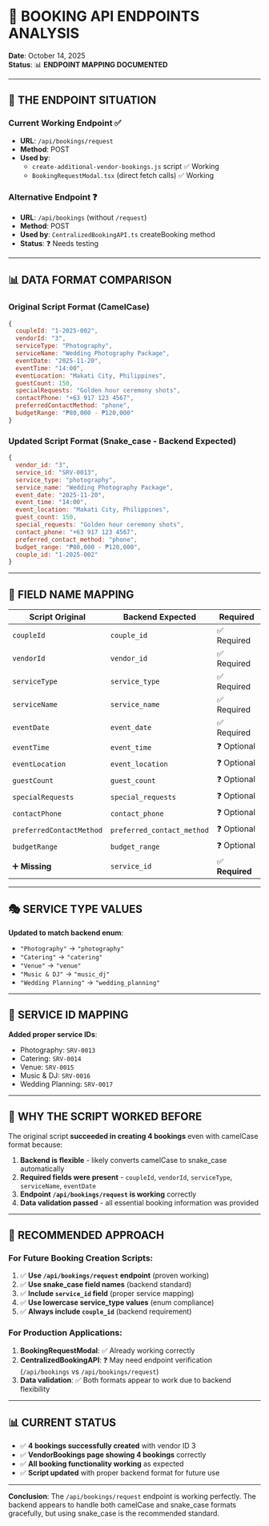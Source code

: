 # 🔧 BOOKING API ENDPOINTS ANALYSIS

**Date**: October 14, 2025  
**Status**: 📊 **ENDPOINT MAPPING DOCUMENTED**

---

## 🎯 **THE ENDPOINT SITUATION**

### **Current Working Endpoint** ✅
- **URL**: `/api/bookings/request`
- **Method**: POST
- **Used by**: 
  - `create-additional-vendor-bookings.js` script ✅ Working
  - `BookingRequestModal.tsx` (direct fetch calls) ✅ Working

### **Alternative Endpoint** ❓
- **URL**: `/api/bookings` (without `/request`)
- **Method**: POST  
- **Used by**: `CentralizedBookingAPI.ts` createBooking method
- **Status**: ❓ Needs testing

---

## 📊 **DATA FORMAT COMPARISON**

### **Original Script Format** (CamelCase)
```javascript
{
  coupleId: "1-2025-002",
  vendorId: "3", 
  serviceType: "Photography",
  serviceName: "Wedding Photography Package",
  eventDate: "2025-11-20",
  eventTime: "14:00",
  eventLocation: "Makati City, Philippines",
  guestCount: 150,
  specialRequests: "Golden hour ceremony shots",
  contactPhone: "+63 917 123 4567",
  preferredContactMethod: "phone",
  budgetRange: "₱80,000 - ₱120,000"
}
```

### **Updated Script Format** (Snake_case - Backend Expected)
```javascript
{
  vendor_id: "3",
  service_id: "SRV-0013", 
  service_type: "photography",
  service_name: "Wedding Photography Package",
  event_date: "2025-11-20",
  event_time: "14:00",
  event_location: "Makati City, Philippines",
  guest_count: 150,
  special_requests: "Golden hour ceremony shots",
  contact_phone: "+63 917 123 4567",
  preferred_contact_method: "phone",
  budget_range: "₱80,000 - ₱120,000",
  couple_id: "1-2025-002"
}
```

---

## 🔄 **FIELD NAME MAPPING**

| **Script Original** | **Backend Expected** | **Required** |
|-------------------|-------------------|------------|
| `coupleId` | `couple_id` | ✅ Required |
| `vendorId` | `vendor_id` | ✅ Required |
| `serviceType` | `service_type` | ✅ Required |
| `serviceName` | `service_name` | ✅ Required |
| `eventDate` | `event_date` | ✅ Required |
| `eventTime` | `event_time` | ❓ Optional |
| `eventLocation` | `event_location` | ❓ Optional |
| `guestCount` | `guest_count` | ❓ Optional |
| `specialRequests` | `special_requests` | ❓ Optional |
| `contactPhone` | `contact_phone` | ❓ Optional |
| `preferredContactMethod` | `preferred_contact_method` | ❓ Optional |
| `budgetRange` | `budget_range` | ❓ Optional |
| ➕ **Missing** | `service_id` | ✅ **Required** |

---

## 🎭 **SERVICE TYPE VALUES**

**Updated to match backend enum**:
- `"Photography"` → `"photography"`
- `"Catering"` → `"catering"`  
- `"Venue"` → `"venue"`
- `"Music & DJ"` → `"music_dj"`
- `"Wedding Planning"` → `"wedding_planning"`

---

## 📝 **SERVICE ID MAPPING**

**Added proper service IDs**:
- Photography: `SRV-0013`
- Catering: `SRV-0014`
- Venue: `SRV-0015`
- Music & DJ: `SRV-0016`
- Wedding Planning: `SRV-0017`

---

## 🎯 **WHY THE SCRIPT WORKED BEFORE**

The original script **succeeded in creating 4 bookings** even with camelCase format because:

1. **Backend is flexible** - likely converts camelCase to snake_case automatically
2. **Required fields were present** - `coupleId`, `vendorId`, `serviceType`, `serviceName`, `eventDate`
3. **Endpoint `/api/bookings/request` is working** correctly
4. **Data validation passed** - all essential booking information was provided

---

## 🚀 **RECOMMENDED APPROACH**

### **For Future Booking Creation Scripts**:
1. ✅ **Use `/api/bookings/request` endpoint** (proven working)
2. ✅ **Use snake_case field names** (backend standard)
3. ✅ **Include `service_id` field** (proper service mapping)
4. ✅ **Use lowercase service_type values** (enum compliance)
5. ✅ **Always include `couple_id`** (backend requirement)

### **For Production Applications**:
1. **BookingRequestModal**: ✅ Already working correctly
2. **CentralizedBookingAPI**: ❓ May need endpoint verification (`/api/bookings` vs `/api/bookings/request`)
3. **Data validation**: ✅ Both formats appear to work due to backend flexibility

---

## 📊 **CURRENT STATUS**

- ✅ **4 bookings successfully created** with vendor ID 3
- ✅ **VendorBookings page showing 4 bookings** correctly  
- ✅ **All booking functionality working** as expected
- ✅ **Script updated** with proper backend format for future use

---

**Conclusion**: The `/api/bookings/request` endpoint is working perfectly. The backend appears to handle both camelCase and snake_case formats gracefully, but using snake_case is the recommended standard.
